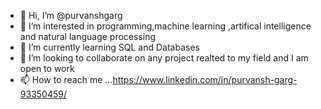 - 👋 Hi, I’m @purvanshgarg
- 👀 I’m interested in programming,machine learning ,artifical intelligence and natural language processing
- 🌱 I’m currently learning SQL and Databases
- 💞️ I’m looking to collaborate on any project realted to my field and I am open to work
- 📫 How to reach me ...https://www.linkedin.com/in/purvansh-garg-93350459/

<!---
purvanshgarg/purvanshgarg is a ✨ special ✨ repository because its `README.md` (this file) appears on your GitHub profile.
You can click the Preview link to take a look at your changes.
--->
